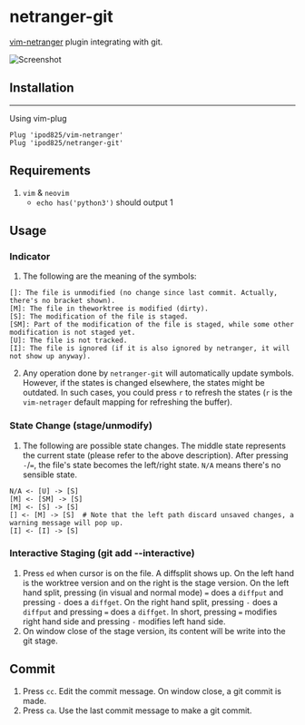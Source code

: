 netranger-git
=============
[vim-netranger](https://github.com/ipod825/vim-netranger) plugin integrating with git.

![Screenshot]()

## Installation
------------

Using vim-plug

```viml
Plug 'ipod825/vim-netranger'
Plug 'ipod825/netranger-git'
```

## Requirements

1. `vim` & `neovim`
    - `echo has('python3')` should output 1

## Usage

### Indicator
1. The following are the meaning of the symbols:
```
[]: The file is unmodified (no change since last commit. Actually, there's no bracket shown).
[M]: The file in theworktree is modified (dirty).
[S]: The modification of the file is staged.
[SM]: Part of the modification of the file is staged, while some other modification is not staged yet.
[U]: The file is not tracked.
[I]: The file is ignored (if it is also ignored by netranger, it will not show up anyway).
```
2. Any operation done by `netranger-git` will automatically update symbols. However, if the states is changed elsewhere, the states might be outdated. In such cases, you could press `r` to refresh the states (`r` is the `vim-netrager` default mapping for refreshing the buffer).

### State Change (stage/unmodify)
1. The following are possible state changes. The middle state represents the current state (please refer to the above description). After pressing `-`/`=`, the file's state becomes the left/right state. `N/A` means there's no sensible state.
```
N/A <- [U] -> [S]
[M] <- [SM] -> [S]
[M] <- [S] -> [S]
[] <- [M] -> [S]  # Note that the left path discard unsaved changes, a warning message will pop up.
[I] <- [I] -> [S]
```

### Interactive Staging (git add --interactive)
1. Press `ed` when cursor is on the file. A diffsplit shows up. On the left hand is the worktree version and on the right is the stage version. On the left hand split, pressing (in visual and normal mode) `=` does a `diffput` and pressing `-` does a `diffget`. On the right hand split, pressing `-` does a `diffput` and pressing `=` does a `diffget`. In short, pressing `=` modifies right hand side and pressing `-` modifies left hand side.
2. On window close of the stage version, its content will be write into the git stage.

## Commit
1. Press `cc`. Edit the commit message. On window close, a git commit is made.
2. Press `ca`. Use the last commit message to make a git commit.
